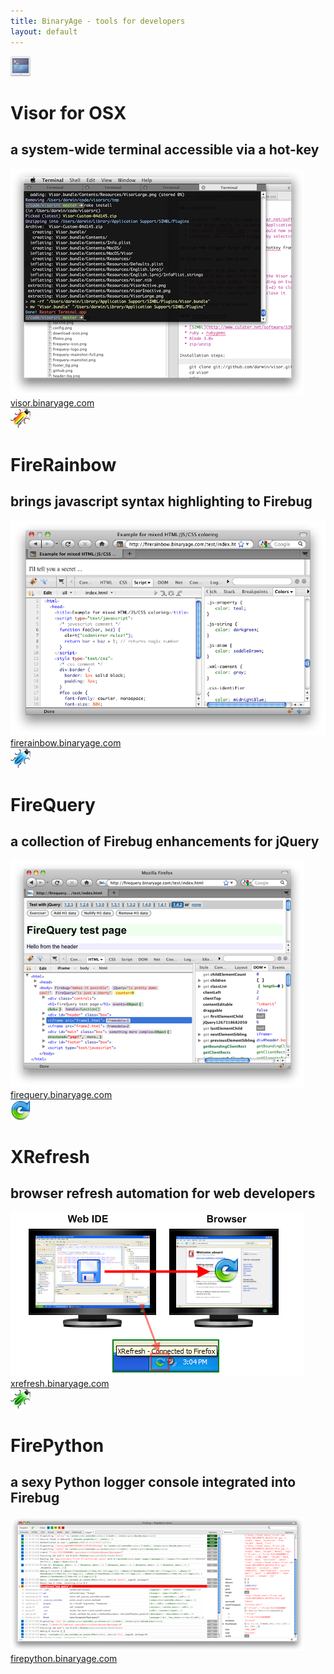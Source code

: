 ```yaml
---
title: BinaryAge - tools for developers
layout: default
---
```


<div class="relative">
	<div id="products">
		<div class="product">
			<div class="product-logo">
				<div class="logo">
				  	<img src="/shared/img/visor-icon.png" width="32" height="32"/>
					<h1>Visor for OSX</h1>
					<h2>a system-wide terminal accessible via a hot-key</h2>
				</div>
			</div>
			<div class="product-image">
				<div class="main-screenshot">
					<img src="/shared/img/visor-mainshot.png">
				</div>
			</div>
			<a class="product-link" href="http://visor.binaryage.com">visor.binaryage.com</a>
		</div>
		<div class="product">
			<div class="product-logo">
				<div class="logo">
				  	<img src="/shared/img/firerainbow-icon.png" width="32" height="32"/>
					<h1>FireRainbow</h1>
					<h2>brings javascript syntax highlighting to Firebug</h2>
				</div>
			</div>
			<div class="product-image">
				<div class="main-screenshot">
					<img src="/shared/img/firerainbow-mainshot.png">
				</div>
			</div>
			<a class="product-link" href="http://firerainbow.binaryage.com">firerainbow.binaryage.com</a>
		</div>
		<div class="product">
			<div class="product-logo">
				<div class="logo">
				  	<img src="/shared/img/firequery-icon.png" width="32" height="32"/>
					<h1>FireQuery</h1>
					<h2>a collection of Firebug enhancements for jQuery</h2>
				</div>
			</div>
			<div class="product-image">
				<div class="main-screenshot">
					<img src="/shared/img/firequery-mainshot.png">
				</div>
			</div>
			<a class="product-link" href="http://firequery.binaryage.com">firequery.binaryage.com</a>
		</div>
		<div class="product">
			<div class="product-logo">
				<div class="logo">
				  	<img src="/shared/img/xrefresh-icon.png" width="32" height="32"/>
					<h1>XRefresh</h1>
					<h2>browser refresh automation for web developers</h2>
				</div>
			</div>
			<div class="product-image">
				<div class="main-screenshot">
					<img src="/shared/img/xrefresh-mainshot.png">
				</div>
			</div>
			<a class="product-link" href="http://xrefresh.binaryage.com">xrefresh.binaryage.com</a>
		</div>
		<div class="product">
			<div class="product-logo">
				<div class="logo">
				  	<img src="/shared/img/firepython-icon.png" width="32" height="32"/>
					<h1>FirePython</h1>
					<h2>a sexy Python logger console integrated into Firebug</h2>
				</div>
			</div>
			<div class="product-image">
				<div class="main-screenshot">
					<img src="/shared/img/firepython-mainshot.png">
				</div>
			</div>
			<a class="product-link" href="http://firepython.binaryage.com">firepython.binaryage.com</a>
		</div>
	</div>
</div>

<div class="clear"></div>

<script>
$(function() {		
	$(".product").bind("click", function() {
		document.location = $(this).find('.product-link').attr('href');
	});	
});
</script>